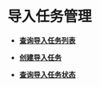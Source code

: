 # 导入任务管理<a name="modelarts_04_0341"></a>

-   **[查询导入任务列表](查询导入任务列表.md)**  

-   **[创建导入任务](创建导入任务.md)**  

-   **[查询导入任务状态](查询导入任务状态.md)**  


